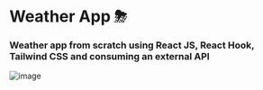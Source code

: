 # Weather App ⛈

<h3 align="left">Weather app from scratch using React JS, React Hook, Tailwind CSS and consuming an external API</h3>
</p>

![image](https://github.com/lucashdev/weather-app/assets/124297186/d207f8f2-07b6-42f4-9df4-152134e387c0)
